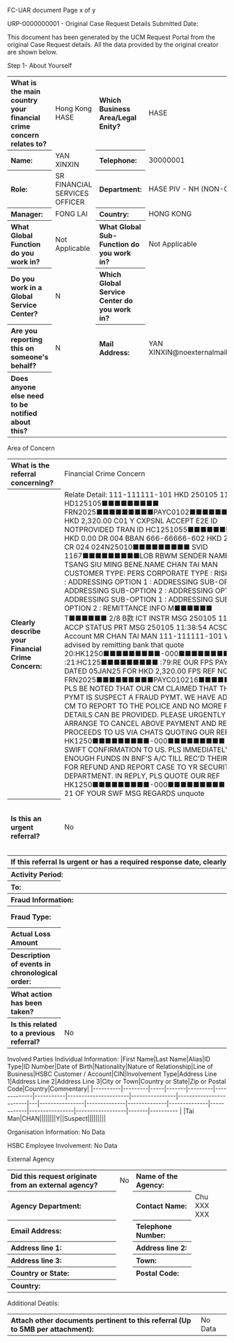 FC-UAR document
Page x of y

URP-0000000001 - Original Case Request Details
Submitted Date:

This document has been generated by the UCM Request Portal from the original Case Request details. All the data provided by the original creator are shown below.

Step 1- About Yourself
<table style='text-align:left'><tr><th>What is the main country your financial crime concern relates to?</th><td>Hong Kong HASE</td><th>Which Business Area/Legal Enity?</th><td>HASE</td></tr><tr><th>Name:</th><td>YAN XINXIN</td><th>Telephone:</th><td>30000001</td></tr><tr><th>Role:</th><td>SR FINANCIAL SERVICES OFFICER</td><th>Department:</th><td>HASE  PIV - NH (NON-CORE)</td></tr><tr><th>Manager:</th><td>FONG LAI</td><th>Country:</th><td>HONG KONG</td></tr><tr><th>What Global Function do you work in?</th><td>Not Applicable</td><th>What Global Sub-Function do you work in?</th><td>Not Applicable</td></tr><tr><th>Do you work in a Global Service Center?</th><td>N</td><th>Which Global Service Center do you work in?</th><td></td></tr><tr><th>Are you reporting this on someone's behalf?</th><td>N</td><th>Mail Address:</th><td>YAN XINXIN@noexternalmail.hsbc.com</td></tr><tr><th>Does anyone else need to be notified about this?</th><td></td></tr></table>

Area of Concern
<table style='text-align:left'><tr><th>What is the referral concerning?</th><td>Financial Crime Concern</td><th>Financial Crime Type:</th><td>External Fraud</td></tr><tr><th>Clearly describe your Financial Crime Concern:</th><td>Relate Detail: 111-111111-101  HKD 250105 11:38:54 HD125105■■■■■■■■■ FRN2025■■■■■■■■■PAYC0102■■■■■■■■■ HKD 2,320.00 C01 Y CXPSNL ACCEPT E2E ID NOTPROVIDED TRAN ID HC1251055■■■■■■■■■ HKD 0.00 DR 004 BBAN 666-66666-602  HKD 2,320.00 CR 024 024N25010■■■■■■■■■ SVID 1167■■■■■■■■■LOB RBWM SENDER NAME MISS TSANG SIU MING BENE.NAME CHAN TAI MAN CUSTOMER TYPE: PERS CORPORATE TYPE : RISK LEVEL : ADDRESSING OPTION 1 : ADDRESSING SUB-OPTION 1 : ADDRESSING SUB-OPTION 2 : ADDRESSING OPTION 2 : ADDRESSING SUB-OPTION 1 : ADDRESSING SUB-OPTION 2 : REMITTANCE INFO M■■■■■■ T■■■■■■ 2/8 B款 ICT INSTR MSG 250105 11:38:54 ACCP STATUS PRT MSG 250105 11:38:54 ACSC Account MR CHAN TAI MAN 111-111111-101 We are advised by remitting bank that quote 20:HK1250■■■■■■■■■-000■■■■■■■■■ :21:HC125■■■■■■■■■ :79:RE OUR FPS PAYMENT DATED 05JAN25 FOR HKD 2,320.00 FPS REF NO. FRN2025■■■■■■■■■PAYC010216■■■■■■■■■ PLS BE NOTED THAT OUR CM CLAIMED THAT THE ABV PYMT IS SUSPECT A FRAUD PYMT. WE HAVE ADVISED CM TO REPORT TO THE POLICE AND NO MORE FRAUD DETAILS CAN BE PROVIDED. PLEASE URGENTLY ARRANGE TO CANCEL ABOVE PAYMENT AND RETURN PROCEEDS TO US VIA CHATS QUOTING OUR REF HK1250■■■■■■■■■-000■■■■■■■■■ UNDER SWIFT CONFIRMATION TO US. PLS IMMEDIATELY HOLD ENOUGH FUNDS IN BNF'S A/C TILL REC'D THEIR D/A FOR REFUND AND REPORT CASE TO YR SECURITY DEPARTMENT. IN REPLY, PLS QUOTE OUR REF HK1250■■■■■■■■■-000■■■■■■■■■ IN FIELD 21 OF YOUR SWF MSG REGARDS unquote</td><th>Date submitter became aware of the activity:</th><td> </td></tr><tr><th>Is this an urgent referral?</th><td>No</td><th>Is there a date a response is required by?</th><td></td></tr><tr><th colspan='4'>If this referral Is urgent or has a required response date, clearly explain why.</th></tr><tr><th colspan='2'>Activity Period:</th><th>From:</th><td></td></tr><tr><th>To:</th><td colspan='3'></td></tr><tr><th colspan='4'>Fraud Information:</th></tr><tr><th>Fraud Type:</th><td></td><th>Saved Amount:</th><td></td></tr><tr><th>Actual Loss Amount</th><td></td><th>Currency:</th><td></td></tr><tr><th>Description of events in chronological order:</th><td></td><th>Has any action been taken?</th><td>No</td></tr><tr><th>What action has been taken?</th><td colspan='3'></td></tr><tr><th>Is this related to a previous referral?</th><td colspan='3'>No</td></tr></table>

Involved Parties
Individual Information:
|First Name|Last Name|Alias|ID Type|ID Number|Date of Birth|Nationality|Nature of Relationship|Line of Business|HSBC Customer / Account|CIN|Involvement Type|Address Line 1|Address Line 2|Address Line 3|City or Town|Country or State|Zip or Postal Code|Country|Commentary|
|----------|---------|-----|-------|---------|-------------|-----------|----------------------|----------------|------------------------|---|----------------|--------------|--------------|--------------|------------|----------------|------------------|-------|---------- |
|Tai Man|CHAN||||||||Y||Suspect|||||||||

Organisation Information:
No Data

HSBC Employee Involvement:
No Data

External Agency
<table style='text-align:left'><tr><th>Did this request originate from an external agency?</th><td>No</td><th>Name of the Agency:</th><td></td></tr><tr><th>Agency Department:</th><td></td><th>Contact Name:</th><td>Chu XXX XXX</td></tr><tr><th>Email Address:</th><td></td><th>Telephone Number:</th><td></td></tr><tr><th>Address line 1:</th><td></td><th>Address line 2:</th><td></td></tr><tr><th>Address line 3:</th><td></td><th>Town:</th><td></td></tr><tr><th>Country or State:</th><td></td><th>Postal Code:</th><td></td></tr><tr><th>Country:</th><td colspan='3'></td></tr></table>

Additional Deatils:
<table style='text-align:left'><tr><th>Attach other documents pertinent to this referral (Up to 5MB per attachment):</th><td colspan='3'>No Data</td></tr></table>